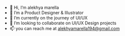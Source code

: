 - 👋 Hi, I’m alekhya marella
- 👀 I’m a Product Designer & Illustrator
- 🌱 I’m currently on the journey of UI/UX
- 💞️ I’m looking to collaborate on UI/UX Design projects
- 📫 you can reach me at alekhyamarella194@gmail.com 

<!---
alekhyamarella194/alekhyamarella194 is a ✨ special ✨ repository because its `README.md` (this file) appears on your GitHub profile.
You can click the Preview link to take a look at your changes.
--->
